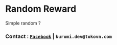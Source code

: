 # Random Reward
Simple random ?

### Contact : [`Facebook`](https://www.facebook.com/Kuromi.Dev/) | `kuromi.dev@tokovn.com`
